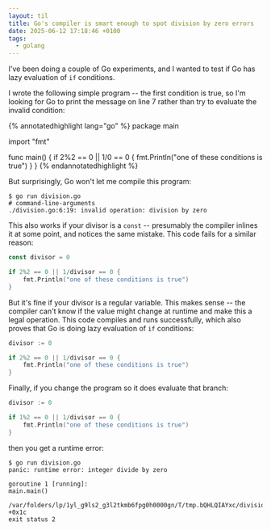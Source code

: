```yaml
---
layout: til
title: Go's compiler is smart enough to spot division by zero errors
date: 2025-06-12 17:18:46 +0100
tags:
  - golang
---
```

I've been doing a couple of Go experiments, and I wanted to test if Go has lazy evaluation of `if` conditions.

I wrote the following simple program -- the first condition is true, so I'm looking for Go to print the message on line 7 rather than try to evaluate the invalid condition:

{% annotatedhighlight lang="go" %}
package main

import "fmt"

func main() {
	if 2%2 == 0 || 1/0 == 0 {
		fmt.Println("one of these conditions is true")
	}
}
{% endannotatedhighlight %}

But surprisingly, Go won't let me compile this program:

```console
$ go run division.go
# command-line-arguments
./division.go:6:19: invalid operation: division by zero
```

This also works if your divisor is a `const` -- presumably the compiler inlines it at some point, and notices the same mistake.
This code fails for a similar reason:

```go
const divisor = 0

if 2%2 == 0 || 1/divisor == 0 {
	fmt.Println("one of these conditions is true")
}
```

But it's fine if your divisor is a regular variable.
This makes sense -- the compiler can't know if the value might change at runtime and make this a legal operation.
This code compiles and runs successfully, which also proves that Go is doing lazy evaluation of `if` conditions:

```go
divisor := 0

if 2%2 == 0 || 1/divisor == 0 {
	fmt.Println("one of these conditions is true")
}
```

Finally, if you change the program so it does evaluate that branch:

```go
divisor := 0

if 1%2 == 0 || 1/divisor == 0 {
	fmt.Println("one of these conditions is true")
}
```

then you get a runtime error:

```console
$ go run division.go
panic: runtime error: integer divide by zero

goroutine 1 [running]:
main.main()
	/var/folders/lp/1yl_g9ls2_g3l2tkmb6fpg0h0000gn/T/tmp.bQHLQIAYxc/division.go:8 +0x1c
exit status 2
```
